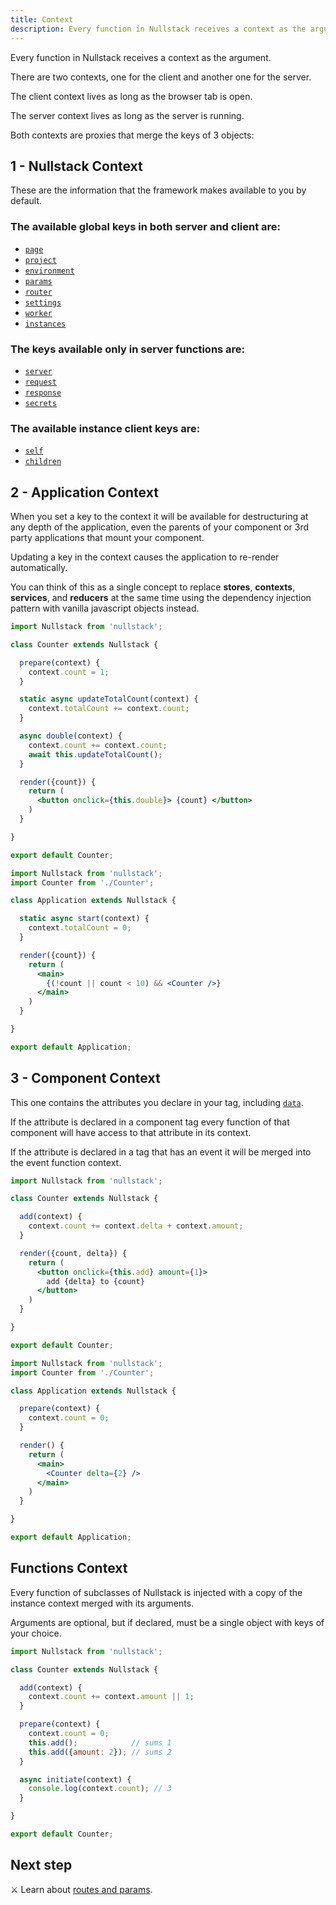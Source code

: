 ```yaml
---
title: Context
description: Every function in Nullstack receives a context as the argument.
---
```


Every function in Nullstack receives a context as the argument.

There are two contexts, one for the client and another one for the server.

The client context lives as long as the browser tab is open.

The server context lives as long as the server is running.

Both contexts are proxies that merge the keys of 3 objects:

## 1 - Nullstack Context

These are the information that the framework makes available to you by default.

### The available global keys in both server and client are:

- [`page`](/context-page)
- [`project`](/context-project)
- [`environment`](/context-environment)
- [`params`](/routes-and-params#params)
- [`router`](/routes-and-params#router)
- [`settings`](/context-settings)
- [`worker`](/service-worker)
- [`instances`](/context-instances)

### The keys available only in server functions are:

- [`server`](/server-request-and-response)
- [`request`](/server-request-and-response#request-and-response)
- [`response`](/server-request-and-response#request-and-response)
- [`secrets`](/context-secrets)

### The available instance client keys are:

- [`self`](/instance-self)
- [`children`](/renderable-components#components-with-children)

## 2 - Application Context

When you set a key to the context it will be available for destructuring at any depth of the application, even the parents of your component or 3rd party applications that mount your component.

Updating a key in the context causes the application to re-render automatically.

You can think of this as a single concept to replace **stores**, **contexts**, **services**, and **reducers** at the same time using the dependency injection pattern with vanilla javascript objects instead.

```jsx
import Nullstack from 'nullstack';

class Counter extends Nullstack {

  prepare(context) {
    context.count = 1;
  }

  static async updateTotalCount(context) {
    context.totalCount += context.count;
  }

  async double(context) {
    context.count += context.count;
    await this.updateTotalCount();
  }

  render({count}) {
    return (
      <button onclick={this.double}> {count} </button>
    )
  }

}

export default Counter;
```

```jsx
import Nullstack from 'nullstack';
import Counter from './Counter';

class Application extends Nullstack {

  static async start(context) {
    context.totalCount = 0;
  }

  render({count}) {
    return (
      <main>
        {(!count || count < 10) && <Counter />}
      </main>
    )
  }

}

export default Application;
```

## 3 - Component Context

This one contains the attributes you declare in your tag, including [`data`](/context-data).

If the attribute is declared in a component tag every function of that component will have access to that attribute in its context.

If the attribute is declared in a tag that has an event it will be merged into the event function context.

```jsx
import Nullstack from 'nullstack';

class Counter extends Nullstack {

  add(context) {
    context.count += context.delta + context.amount;
  }

  render({count, delta}) {
    return (
      <button onclick={this.add} amount={1}>
        add {delta} to {count}
      </button>
    )
  }

}

export default Counter;
```

```jsx
import Nullstack from 'nullstack';
import Counter from './Counter';

class Application extends Nullstack {

  prepare(context) {
    context.count = 0;
  }

  render() {
    return (
      <main>
        <Counter delta={2} />
      </main>
    )
  }

}

export default Application;
```

## Functions Context

Every function of subclasses of Nullstack is injected with a copy of the instance context merged with its arguments.

Arguments are optional, but if declared, must be a single object with keys of your choice.

```jsx
import Nullstack from 'nullstack';

class Counter extends Nullstack {

  add(context) {
    context.count += context.amount || 1;
  }

  prepare(context) {
    context.count = 0;
    this.add();            // sums 1
    this.add({amount: 2}); // sums 2
  }

  async initiate(context) {
    console.log(context.count); // 3
  }

}

export default Counter;
```

## Next step

⚔ Learn about [routes and params](/routes-and-params).